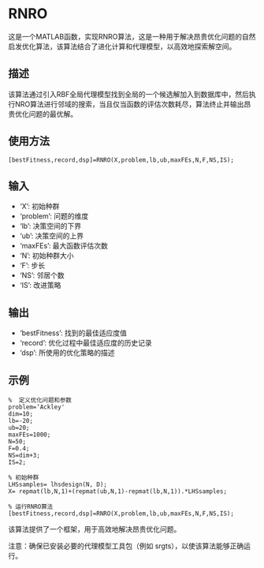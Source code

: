 # RNRO

这是一个MATLAB函数，实现RNRO算法，这是一种用于解决昂贵优化问题的自然启发优化算法，该算法结合了进化计算和代理模型，以高效地探索解空间。

## 描述

该算法通过引入RBF全局代理模型找到全局的一个候选解加入到数据库中，然后执行NRO算法进行邻域的搜索，当且仅当函数的评估次数耗尽，算法终止并输出昂贵优化问题的最优解。

## 使用方法

```
[bestFitness,record,dsp]=RNRO(X,problem,lb,ub,maxFEs,N,F,NS,IS);
```

## 输入

* ‘X’: 初始种群
* ‘problem’: 问题的维度
* ‘lb’: 决策空间的下界
* ‘ub’: 决策空间的上界
* ‘maxFEs’: 最大函数评估次数
* ‘N’: 初始种群大小
* ‘F’: 步长
* ‘NS’: 邻居个数
* ‘IS’: 改进策略

## 输出

* ‘bestFitness’: 找到的最佳适应度值
* ‘record’: 优化过程中最佳适应度的历史记录
* ‘dsp’: 所使用的优化策略的描述

## 示例

```
%  定义优化问题和参数
problem=‘Ackley'
dim=10;
lb=-20;
ub=20;
maxFEs=1000;
N=50;
F=0.4;
NS=dim+3;
IS=2;

% 初始种群
LHSsamples= lhsdesign(N, D);  
X= repmat(lb,N,1)+(repmat(ub,N,1)-repmat(lb,N,1)).*LHSsamples;

% 运行RNRO算法
[bestFitness,record,dsp]=RNRO(X,problem,lb,ub,maxFEs,N,F,NS,IS);
```

该算法提供了一个框架，用于高效地解决昂贵优化问题。

注意：确保已安装必要的代理模型工具包（例如 srgts），以使该算法能够正确运行。

